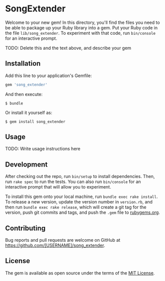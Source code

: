 # SongExtender

Welcome to your new gem! In this directory, you'll find the files you need to be able to package up your Ruby library into a gem. Put your Ruby code in the file `lib/song_extender`. To experiment with that code, run `bin/console` for an interactive prompt.

TODO: Delete this and the text above, and describe your gem

## Installation

Add this line to your application's Gemfile:

```ruby
gem 'song_extender'
```

And then execute:

    $ bundle

Or install it yourself as:

    $ gem install song_extender

## Usage

TODO: Write usage instructions here

## Development

After checking out the repo, run `bin/setup` to install dependencies. Then, run `rake spec` to run the tests. You can also run `bin/console` for an interactive prompt that will allow you to experiment.

To install this gem onto your local machine, run `bundle exec rake install`. To release a new version, update the version number in `version.rb`, and then run `bundle exec rake release`, which will create a git tag for the version, push git commits and tags, and push the `.gem` file to [rubygems.org](https://rubygems.org).

## Contributing

Bug reports and pull requests are welcome on GitHub at https://github.com/[USERNAME]/song_extender.


## License

The gem is available as open source under the terms of the [MIT License](http://opensource.org/licenses/MIT).

